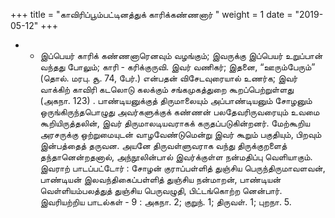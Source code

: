 ﻿+++
title = "காவிரிப்பூம்பட்டினத்துக் காரிக்கண்ணனார்  "
weight = 1
date = "2019-05-12"
+++


- - இப்பெயர் காரிக் கண்ணனாரெனவும் வழங்கும்; இவருக்கு இப்பெயர் உறுப்பான் வந்தது போலும்; காரி - கரிக்குருவி. இவர் வணிகர்; இதனை, “ஊரும்பேரும்” (தொல். மரபு. சூ. 74,  பேர்.)  என்பதன் விசேடவுரையால் உணர்க; இவர் வாக்கிற் காவிரி கடலொடு கலக்கும் சங்கமுகத்துறை கூறப்பெற்றுள்ளது (அகநா. 123) . பாண்டியனுக்குத் திருமாலையும் அப்பாண்டியனும் சோழனும் ஒருங்கிருந்தபொழுது அவர்களுக்குக் கண்ணன் பலதேவரிருவரையும் உவமை கூறியிருத்தலின், இவர் திருமாலடியவராகக் கருதப்படுகின்றனர். மேற்கூறிய அரசருக்கு ஒற்றுமையுடன் வாழவேண்டுமென்று இவர் கூறும் பகுதியும், பிறவும் இன்பத்தைத் தருவன. அயனே திருவள்ளுவராக வந்து திருக்குறளைத் தந்தானென்றதனால், அந்நூலின்பால் இவர்க்குள்ள நன்மதிப்பு வெளியாகும். இவராற் பாடப்பட்டோர் : சோழன் குராப்பள்ளித் துஞ்சிய பெருந்திருமாவளவன், பாண்டியன் இலவந்திகைப்பள்ளித் துஞ்சிய நன்மாறன், பாண்டியன் வெள்ளியம்பலத்துத் துஞ்சிய பெருவழுதி, பிட்டங்கொற்ற னென்பார். இவரியற்றிய பாடல்கள் - 9 : அகநா. 2;  குறுந். 1;  திருவள். 1;  புறநா. 5. 
